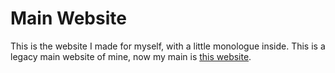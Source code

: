 # Main Website
This is the website I made for myself, with a little monologue inside.
This is a legacy main website of mine, now my main is [this website](https://thethirdswan.com).
